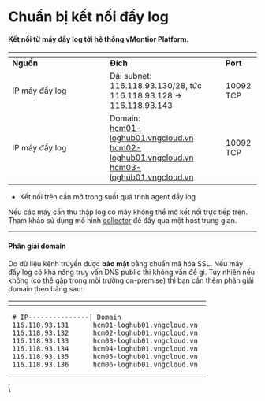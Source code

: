 # Chuẩn bị kết nối đẩy log

#### Kết nối từ máy đẩy log tới hệ thống vMontior Platform.

<table data-header-hidden><thead><tr><th width="182"></th><th></th><th></th></tr></thead><tbody><tr><td><strong>Nguồn</strong></td><td><strong>Đích</strong></td><td><strong>Port</strong></td></tr><tr><td>IP máy đẩy log</td><td>Dải subnet:<br>116.118.93.130/28, tức<br>116.118.93.128 -> 116.118.93.143</td><td>10092 TCP</td></tr><tr><td>IP máy đẩy log</td><td>Domain:<br><a href="http://hcm01-loghub01.vngcloud.vn">hcm01-loghub01.vngcloud.vn</a> <a href="http://hcm02-loghub01.vngcloud.vn">hcm02-loghub01.vngcloud.vn</a> <a href="http://hcm03-loghub01.vngcloud.vn">hcm03-loghub01.vngcloud.vn</a></td><td>10092 TCP</td></tr></tbody></table>

* Kết nối trên cần mở trong suốt quá trình agent đẩy log

Nếu các máy cần thu thập log có máy không thể mở kết nối trực tiếp trên. Tham khảo sử dụng mô hình [collector](https://opentelemetry.io/docs/collector/) để đẩy qua một host trung gian.

***

#### Phân giải domain

Do dữ liệu kênh truyền được **bảo mật** bằng chuẩn mã hóa SSL. Nếu máy đẩy log có khả năng truy vấn DNS public thì không vấn đề gì. Tuy nhiên nếu không (có thể gặp trong môi trường on-premise) thì bạn cần thêm phân giải domain theo bảng sau:

<table data-header-hidden><thead><tr><th></th></tr></thead><tbody><tr><td><pre><code># IP---------------| Domain
116.118.93.131      hcm01-loghub01.vngcloud.vn 
116.118.93.132      hcm02-loghub01.vngcloud.vn 
116.118.93.133      hcm03-loghub01.vngcloud.vn
116.118.93.134      hcm04-loghub01.vngcloud.vn
116.118.93.135      hcm05-loghub01.vngcloud.vn
116.118.93.136      hcm06-loghub01.vngcloud.vn
</code></pre></td></tr></tbody></table>

\
